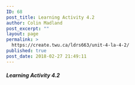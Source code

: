 ```yaml
---
ID: 68
post_title: Learning Activity 4.2
author: Colin Madland
post_excerpt: ""
layout: page
permalink: >
  https://create.twu.ca/ldrs663/unit-4-la-4-2/
published: true
post_date: 2018-02-27 21:49:11
---
```



##### Learning Activity 4.2
